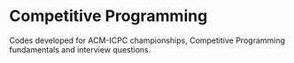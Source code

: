# Competitive Programming

Codes developed for ACM-ICPC championships, Competitive Programming fundamentals
and interview questions.

